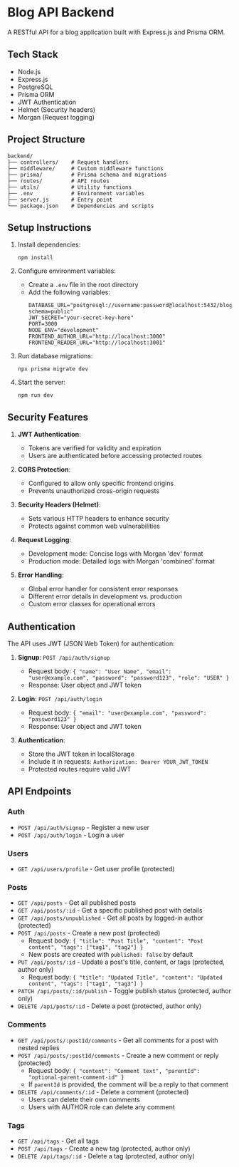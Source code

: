 # Blog API Backend

A RESTful API for a blog application built with Express.js and Prisma ORM.

## Tech Stack

- Node.js
- Express.js
- PostgreSQL
- Prisma ORM
- JWT Authentication
- Helmet (Security headers)
- Morgan (Request logging)

## Project Structure

```
backend/
├── controllers/    # Request handlers
├── middleware/     # Custom middleware functions
├── prisma/         # Prisma schema and migrations
├── routes/         # API routes
├── utils/          # Utility functions
├── .env            # Environment variables
├── server.js       # Entry point
└── package.json    # Dependencies and scripts
```

## Setup Instructions

1. Install dependencies:
   ```
   npm install
   ```

2. Configure environment variables:
   - Create a `.env` file in the root directory
   - Add the following variables:
     ```
     DATABASE_URL="postgresql://username:password@localhost:5432/blogapi?schema=public"
     JWT_SECRET="your-secret-key-here"
     PORT=3000
     NODE_ENV="development"
     FRONTEND_AUTHOR_URL="http://localhost:3000"
     FRONTEND_READER_URL="http://localhost:3001"
     ```

3. Run database migrations:
   ```
   npx prisma migrate dev
   ```

4. Start the server:
   ```
   npm run dev
   ```

## Security Features

1. **JWT Authentication**:
   - Tokens are verified for validity and expiration
   - Users are authenticated before accessing protected routes

2. **CORS Protection**:
   - Configured to allow only specific frontend origins
   - Prevents unauthorized cross-origin requests

3. **Security Headers (Helmet)**:
   - Sets various HTTP headers to enhance security
   - Protects against common web vulnerabilities

4. **Request Logging**:
   - Development mode: Concise logs with Morgan 'dev' format
   - Production mode: Detailed logs with Morgan 'combined' format

5. **Error Handling**:
   - Global error handler for consistent error responses
   - Different error details in development vs. production
   - Custom error classes for operational errors

## Authentication

The API uses JWT (JSON Web Token) for authentication:

1. **Signup**: `POST /api/auth/signup`
   - Request body: `{ "name": "User Name", "email": "user@example.com", "password": "password123", "role": "USER" }`
   - Response: User object and JWT token

2. **Login**: `POST /api/auth/login`
   - Request body: `{ "email": "user@example.com", "password": "password123" }`
   - Response: User object and JWT token

3. **Authentication**:
   - Store the JWT token in localStorage
   - Include it in requests: `Authorization: Bearer YOUR_JWT_TOKEN`
   - Protected routes require valid JWT

## API Endpoints

### Auth

- `POST /api/auth/signup` - Register a new user
- `POST /api/auth/login` - Login a user

### Users

- `GET /api/users/profile` - Get user profile (protected)

### Posts

- `GET /api/posts` - Get all published posts
- `GET /api/posts/:id` - Get a specific published post with details
- `GET /api/posts/unpublished` - Get all posts by logged-in author (protected)
- `POST /api/posts` - Create a new post (protected)
  - Request body: `{ "title": "Post Title", "content": "Post content", "tags": ["tag1", "tag2"] }`
  - New posts are created with `published: false` by default
- `PUT /api/posts/:id` - Update a post's title, content, or tags (protected, author only)
  - Request body: `{ "title": "Updated Title", "content": "Updated content", "tags": ["tag1", "tag3"] }`
- `PATCH /api/posts/:id/publish` - Toggle publish status (protected, author only)
- `DELETE /api/posts/:id` - Delete a post (protected, author only)

### Comments

- `GET /api/posts/:postId/comments` - Get all comments for a post with nested replies
- `POST /api/posts/:postId/comments` - Create a new comment or reply (protected)
  - Request body: `{ "content": "Comment text", "parentId": "optional-parent-comment-id" }`
  - If `parentId` is provided, the comment will be a reply to that comment
- `DELETE /api/comments/:id` - Delete a comment (protected)
  - Users can delete their own comments
  - Users with AUTHOR role can delete any comment

### Tags

- `GET /api/tags` - Get all tags
- `POST /api/tags` - Create a new tag (protected, author only)
- `DELETE /api/tags/:id` - Delete a tag (protected, author only) 